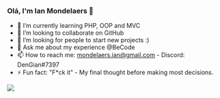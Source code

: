 ### Olá, I'm Ian Mondelaers 👋

<!-- 🔭 I’m currently working on ...-->
- 🌱 I’m currently learning PHP, OOP and MVC
- 👯 I’m looking to collaborate on GitHub 
- 🤔 I’m looking for people to start new projects :)
- 💬 Ask me about my experience @BeCode
- 📫 How to reach me: mondelaers.ian@gmail.com - Discord: DenGian#7397
- ⚡ Fun fact: "F*ck it" - My final thought before making most decisions.

<img src="https://github-readme-stats.vercel.app/api?username=DenGian&&show_icons=true&title_color=ffffff&icon_color=1022ca&text_color=daf7dc&bg_color=191919">
